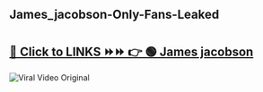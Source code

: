 
 ## James_jacobson-Only-Fans-Leaked

# <h2><a href="https://clipsfans.com/James_jacobson&ref=git">🔗 Click to LINKS ⏩⏩ 👉 🟢 James jacobson </a></h2>

<a href="https://clipsfans.com/James_jacobson&ref=git" rel="nofollow" data-target="animated-image.originalLink"><img src="https://i.ibb.co.com/xMMVF88/686577567.gif" alt="Viral Video Original" style="max-width: 100%; display: inline-block;" data-target="animated-image.originalImage"></a>
